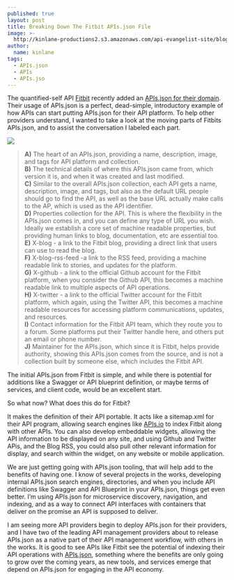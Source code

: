 ```yaml
---
published: true
layout: post
title: Breaking Down The Fitbit APIs.json File
image: >-
  http://kinlane-productions2.s3.amazonaws.com/api-evangelist-site/blog/www_fitbit_com-apis_json.png
author:
  name: kinlane
tags:
  - APIs.json
  - APIs
  - APIs.jso
---
```

The quantified-self API [Fitbit](http://www.fitbit.com) recently added an [APIs.json for their domain](http://www.fitbit.com/apis.json). Their usage of APIs.json is a perfect, dead-simple, introductory example of how APIs can start putting APIs.json for their API platform. To help other providers understand, I wanted to take a look at the moving parts of Fitbits APIs.json, and to assist the conversation I labeled each part.

![](https://kinlane-productions2.s3.amazonaws.com/api-evangelist-site/blog/www_fitbit_com-apis_json.png)

> **A)** The heart of an APIs.json, providing a name, description, image, and tags for API platform and collection.  
> **B)** The technical details of where this APIs.json came from, which version it is, and when it was created and last modified.  
> **C)** Similar to the overall APIs.json collection, each API gets a name, description, image, and tags, but also as the default URL people should go to find the API, as well as the base URL actually make calls to the AP, which is used as the API identifier.  
> **D)** Properties collection for the API. This is where the flexibility in the APIs.json comes in, and you can define any type of URL you wish. Ideally we establish a core set of machine readable properties, but providing human links to blog, documentation, etc are essential too.  
> **E)** X-blog - a link to the Fitbit blog, providing a direct link that users can use to read the blog.  
> **F)** X-blog-rss-feed -a link to the RSS feed, providing a machine readable link to stories, and updates for the platform.  
> **G)** X-github - a link to the official Github account for the Fitbit platform, when you consider the Github API, this becomes a machine readable link to multiple aspects of API operations.  
> **H)** X-twitter - a link to the official Twitter account for the Fitbit platform, which again, using the Twitter API, this becomes a machine readable resources for accessing platform communications, updates, and resources.  
> **I)** Contact information for the Fitbit API team, which they route you to a forum. Some platforms put their Twitter handle here, and others put an email or phone number.  
> **J)** Maintainer for the APIs.json, which since it is Fitbit, helps provide authority, showing this APIs.json comes from the source, and is not a collection built by someone else, which includes the Fitbit API.  

The initial APIs.json from Fitbit is simple, and while there is potential for additions like a Swagger or API blueprint definition, or maybe terms of services, and client code, would be an excellent start.

So what now? What does this do for Fitbit?

It makes the definition of their API portable. It acts like a sitemap.xml for their API program, allowing search engines like [APIs.io](http://apis.io) to index Fitbit along with other APIs. You can also develop embeddable widgets, allowing the API information to be displayed on any site, and using Github and Twitter APis, and the Blog RSS, you could also pull other relevant information for display, and search within the widget, on any website or mobile application.

We are just getting going with APIs.json tooling, that will help add to the benefits of having one. I know of several projects in the works, developing internal APIs.json search engines, directories, and when you include API definitions like Swagger and API Blueprint in your APIs.json, things get even better. I’m using APIs.json for microservice discovery, navigation, and indexing, and as a way to connect API interfaces with containers that deliver on the promise an API is supposed to deliver.

I am seeing more API providers begin to deploy APIs.json for their providers, and I have two of the leading API management providers about to release APIs.json as a native part of their API management workflow, with others in the works. It is good to see APIs like Fitbit see the potential of indexing their API operations with [APIs.json](http://apisjson.org), something where the benefits are only going to grow over the coming years, as new tools, and services emerge that depend on APIs.json for engaging in the API economy.